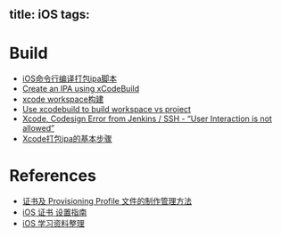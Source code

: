 title: iOS
tags:
---

# Build

- [iOS命令行编译打包ipa脚本](http://www.jianshu.com/p/c14560f4609b)
- [Create an IPA using xCodeBuild](http://sergioestevao.com/2014/03/08/create-an-ipa-using-xcodebuild/)
- [xcode workspace构建](http://www.jianshu.com/p/f6537dc56eac)
- [Use xcodebuild to build workspace vs project](https://coderwall.com/p/rv2lgw/use-xcodebuild-to-build-workspace-vs-project)
- [Xcode, Codesign Error from Jenkins / SSH - “User Interaction is not allowed”](http://stackoverflow.com/questions/26475404/xcode-codesign-error-from-jenkins-ssh-user-interaction-is-not-allowed)
- [Xcode打包ipa的基本步骤](http://www.jianshu.com/p/a19d2d0747ee)



# References
- [证书及 Provisioning Profile 文件的制作管理方法](http://blog.fir.im/zhengshu/)
- [iOS 证书 设置指南](http://docs.jpush.cn/pages/viewpage.action?pageId=1343727)
- [iOS 学习资料整理](https://github.com/Aufree/trip-to-iOS)
